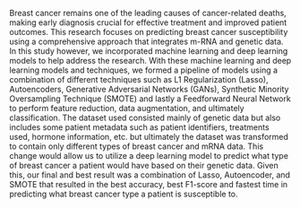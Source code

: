 Breast cancer remains one of the leading causes of cancer-related deaths, making early diagnosis crucial for effective treatment and improved patient outcomes. This research focuses on predicting breast cancer susceptibility using a comprehensive approach that integrates m-RNA and genetic data. In this study however, we incorporated machine learning and deep learning models to help address the research. With these machine learning and deep learning models and techniques, we formed a pipeline of models using a combination of different techniques such as L1 Regularization (Lasso), Autoencoders, Generative Adversarial Networks (GANs), Synthetic Minority Oversampling Technique (SMOTE) and lastly a Feedforward Neural Network to perform feature reduction, data augmentation, and ultimately classification. The dataset used consisted mainly of genetic data but also includes some patient metadata such as patient identifiers, treatments used, hormone information, etc. but ultimately the dataset was transformed to contain only different types of breast cancer and mRNA data. This change would allow us to utilize a deep learning model to predict what type of breast cancer a patient would have based on their genetic data. Given this, our final and best result was a combination of Lasso, Autoencoder, and SMOTE that resulted in the best accuracy, best F1-score and fastest time in predicting what breast cancer type a patient is susceptible to.
